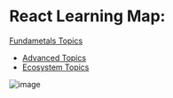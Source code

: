 # React Learning Map:
[Fundametals Topics](https://github.com/Legabog/react-learning-map/tree/fundamental_topics)
* [Advanced Topics](https://github.com/Legabog/react-learning-map/tree/advanced_topics)
* [Ecosystem Topics](https://github.com/Legabog/react-learning-map/tree/ecosystem_topics)

![image](https://user-images.githubusercontent.com/44378669/97071500-c9f7fa80-15e8-11eb-8de3-67e8ac81642f.png)
